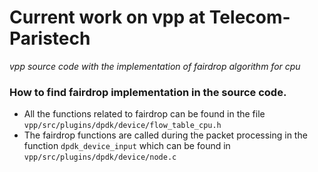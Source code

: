 # Current work on vpp at Telecom-Paristech

*vpp source code with the implementation of fairdrop algorithm for cpu*

### How to find fairdrop implementation in the source code.

* All the functions related to fairdrop can be found in the file `vpp/src/plugins/dpdk/device/flow_table_cpu.h`
* The fairdrop functions are called during the packet processing in the function `dpdk_device_input` which can be found in `vpp/src/plugins/dpdk/device/node.c`
